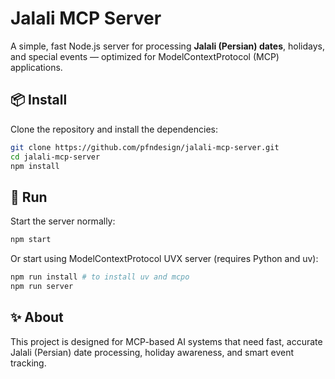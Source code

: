 # Jalali MCP Server

A simple, fast Node.js server for processing **Jalali (Persian) dates**, holidays, and special events — optimized for ModelContextProtocol (MCP) applications.

## 📦 Install

Clone the repository and install the dependencies:

```bash
git clone https://github.com/pfndesign/jalali-mcp-server.git
cd jalali-mcp-server
npm install
```

## 🚀 Run

Start the server normally:
```bash
npm start
```
Or start using ModelContextProtocol UVX server (requires Python and uv):
```bash
npm run install # to install uv and mcpo
npm run server
```

## ✨ About

This project is designed for MCP-based AI systems that need fast, accurate Jalali (Persian) date processing, holiday awareness, and smart event tracking.

